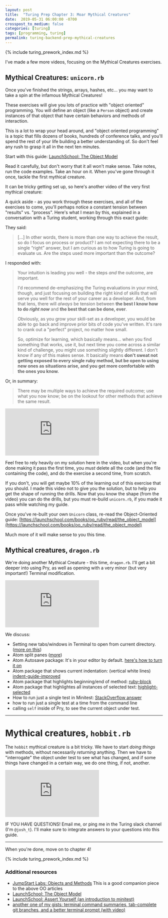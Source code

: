 ```yaml
---
layout: post
title:  "Turing Prep Chapter 3: Moar Mythical Creatures"
date:  2019-05-31 06:00:00 -0700
crosspost_to_medium: false
categories: [turing]
tags: [programming, turing]
permalink: turing-backend-prep-mythical-creatures
---
```


{% include turing_prework_index.md %}

I've made a few more videos, focusing on the Mythical Creatures exercises. 


## Mythical Creatures: `unicorn.rb`

Once you've finished the strings, arrays, hashes, etc... you may want to take a spin at the infamous Mythical Creatures!

These exercises will give you lots of practice with "object oriented" programming. You will define an object (like a `Person` object) and create instances of that object that have certain behaviors and methods of interaction. 

This is a lot to wrap your head around, and "object oriented programming" is a topic that fills dozens of books, hundreds of conference talks, and you'll spend the rest of your life building a better understanding of. So don't feel any rush to grasp it all in the next ten minutes.

Start with this guide: [LaunchSchool: The Object Model](https://launchschool.com/books/oo_ruby/read/the_object_model)

Read it carefully, but don't worry that it all won't make sense. Take notes, run the code examples. Take an hour on it. When you've gone through it once, tackle the first mythical creature.

It can be tricky getting set up, so here's another video of the very first mythical creature:

A quick aside - as you work through these exercises, and all of the exercises to come, you'll perhaps notice a constant tension between "results" vs. "process". Here's what I mean by this, explained in a conversation with a Turing student, working through this exact guide:

They said:
>  [...] In other words, there is more than one way to achieve the result, so do I focus on process or product?  I am not expecting there to be a single “right” answer, but I am curious as to how Turing is going to evaluate us.  Are the steps used more important than the outcome?

I responded with:

> Your intuition is leading you well - the steps _and_ the outcome, are important.
>
> I'd recommend de-emphasizing the Turing evaluations in your mind, though, and just focusing on building the right kind of skills that will serve you well for the rest of your career as a developer. And, from that lens, there will _always_ be tension between
> **the best I know how to do _right now_** and **the best that can be done, ever**.
>
> Obviously, as you grow your skill-set as a developer, you would be able to go back and improve prior bits of code you've written. It's rare to crank out a "perfect" project, no matter how small.
>
> So, optimize for learning, which basically means... when you find something that works, use it, but next time you come across a similar kind of challenge, you might use something slightly different.
> I don't know if any of this makes sense. It basically means
> **don't sweat not getting exposed to every single ruby method, but be open to using new ones as situations arise, and you get more comfortable with the ones you know.**

Or, in summary:

> There may be multiple ways to achieve the required outcome; use what you now know; be on the lookout for other methods that achieve the same result.
 
 
<div class="container">
<iframe class="video" src="https://www.youtube.com/embed/mocwGsu41yw" frameborder="0" allow="accelerometer; autoplay; encrypted-media; gyroscope; picture-in-picture" allowfullscreen></iframe>
</div>

<!--more-->


Feel free to rely heavily on my solution here in the video, but when you're done making it pass the first time, you _must_ delete all the code (and the file containing the code), and do the exercise a second time, from scratch.

If you don't, you will get maybe 10% of the learning out of this exercise that you should. I made this video not to give you the solution, but to help you get the shape of running the drills. Now that you know the shape (from the video) you can do the drills, but you must re-build `unicorn.rb`, if you made it pass while watching my guide.

Once you've re-built your own `Unicorn` class, re-read the Object-Oriented guide: [https://launchschool.com/books/oo_ruby/read/the_object_model](https://launchschool.com/books/oo_ruby/read/the_object_model)

Much more of it will make sense to you this time. 

## Mythical creatures, `dragon.rb`

We're doing another Mythical Creature - this time, `dragon.rb`. I'll get a bit deeper into using Pry, as well as opening with a very minor (but very important!) Terminal modification.

<div class="container">
<iframe class="video" src="https://www.youtube.com/embed/NIPerY-xuCk" frameborder="0" allow="accelerometer; autoplay; encrypted-media; gyroscope; picture-in-picture" allowfullscreen></iframe>
</div>
  
We discuss: 

- Setting new tabs/windows in Terminal to open from current directory. ([more on this](https://apple.stackexchange.com/questions/178017/new-terminal-to-same-directory))
- Atom split panes ([more](https://flight-manual.atom.io/using-atom/sections/panes/))
- Atom Autosave package: It's in your editor by default. [here's how to turn it on](https://stackoverflow.com/questions/29902834/auto-save-in-atom-editor)
- Atom package that shows current indentation: (vertical white lines) [indent-guide-improved](https://atom.io/packages/indent-guide-improved)
- Atom package that highlights beginning/end of method: [ruby-block](https://atom.io/packages/ruby-block)
- Atom package that highlightes all instances of selected text: [highlight-selected](https://atom.io/packages/highlight-selected)
- How to run just a single test in Minitest: [StackOverflow answer](https://stackoverflow.com/a/9310490/3210178)
- how to run just a single test at a time from the command line
- calling `self` inside of Pry, to see the current object under test. 

--------------------------------------------------


# Mythical creatures, `hobbit.rb`

The `hobbit` mythical creature is a bit tricky. We have to start _doing things_ with methods, without necessarily _returning_ anything. Then we have to "interrogate" the object under test to see what has changed, and if some things have changed in a certain way, we do one thing, if not, another.


<div class="container">
<iframe class="video" src="https://www.youtube.com/embed/uYGS-DCNR-0" frameborder="0" allow="accelerometer; autoplay; encrypted-media; gyroscope; picture-in-picture" allowfullscreen></iframe>
</div>


IF YOU HAVE QUESTIONS! Email me, or ping me in the Turing slack channel (I'm `@josh_t`). I'll make sure to integrate answers to your questions into this guide.

-----------------------------------

When you're done, move on to chapter 4!

{% include turing_prework_index.md %}



### Additional resources
 - [JumpStart Labs: Objects and Methods](http://tutorials.jumpstartlab.com/academy/workshops/objects_and_methods.html) This is a good companion piece to the above OO articles
 - [LaunchSchool: The Object Model](https://launchschool.com/books/oo_ruby/read/the_object_model)
 - [LaunchSchool: Assert Yourself (an introduction to minitest)](https://launchschool.com/blog/assert-yourself-an-introduction-to-minitest)
 - [another one of my gists: terminal command summaries, tab-complete git branches, and a better terminal prompt (with video)](https://gist.github.com/josh-works/7f2e6c82d22dca6e9fbc029c8b17703d)

